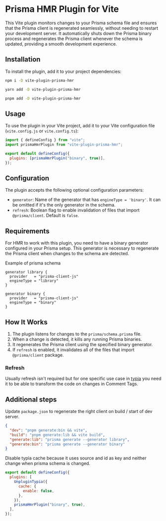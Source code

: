 # Prisma HMR Plugin for Vite

This Vite plugin monitors changes to your Prisma schema file and ensures that the Prisma client is regenerated seamlessly, without needing to restart your development server. It automatically shuts down the Prisma binary process and regenerates the Prisma client whenever the schema is updated, providing a smooth development experience.

## Installation

To install the plugin, add it to your project dependencies:

```sh
npm i -D vite-plugin-prisma-hmr
```

```sh
yarn add -D vite-plugin-prisma-hmr
```

```sh
pnpm add -D vite-plugin-prisma-hmr
```

## Usage

To use the plugin in your Vite project, add it to your Vite configuration file (`vite.config.js` or `vite.config.ts`):

```js
import { defineConfig } from "vite";
import prismaHmrPlugin from "vite-plugin-prisma-hmr";

export default defineConfig({
  plugins: [prismaHmrPlugin("binary", true)],
});
```

## Configuration

The plugin accepts the following optional configuration parameters:

- `generator`: Name of the generator that has `engineType = 'binary'`. It can be omitted if it's the only generator in the schema.
- `refresh`: Boolean flag to enable invalidation of files that import `@prisma/client`. Default is `false`.

## Requirements

For HMR to work with this plugin, you need to have a binary generator configured in your Prisma setup. This generator is necessary to regenerate the Prisma client when changes to the schema are detected.

Example of prisma schema

```prisma
generator library {
  provider   = "prisma-client-js"
  engineType = "library"
}

generator binary {
  provider   = "prisma-client-js"
  engineType = "binary"
}
```

## How It Works

1. The plugin listens for changes to the `prisma/schema.prisma` file.
2. When a change is detected, it kills any running Prisma binaries.
3. It regenerates the Prisma client using the specified binary generator.
4. If `refresh` is enabled, it invalidates all of the files that import `@prisma/client` package.

### Refresh

Usually refresh isn't required but for one specific use case in [typia](https://typia.io/docs/utilization/prisma/) you need it to be able to transform the code on changes in Comment Tags.

## Additional steps

Update `package.json` to regenerate the right client on build / start of dev server.

```json
{
  "dev": "pnpm generate:bin && vite",
  "build": "pnpm generate:lib && vite build",
  "generate:lib": "prisma generate --generator library",
  "generate:bin": "prisma generate --generator binary"
}
```

Disable typia cache because it uses source and id as key and neither change when prisma schema is changed.

```js
export default defineConfig({
  plugins: [
    UnpluginTypia({
      cache: {
        enable: false,
      },
    }),
    prismaHmrPlugin("binary", true),
  ],
});
```
